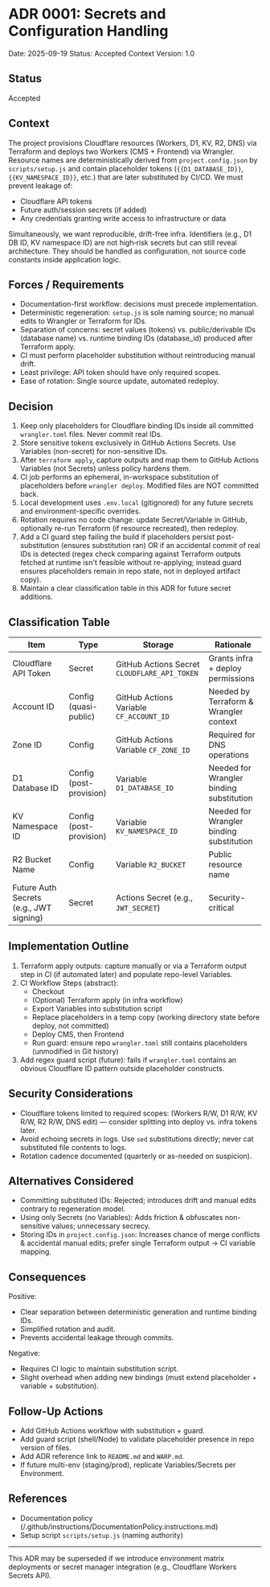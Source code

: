 # ADR 0001: Secrets and Configuration Handling

Date: 2025-09-19
Status: Accepted
Context Version: 1.0

## Status

Accepted

## Context

The project provisions Cloudflare resources (Workers, D1, KV, R2, DNS) via Terraform and deploys two Workers (CMS + Frontend) via Wrangler. Resource names are deterministically derived from `project.config.json` by `scripts/setup.js` and contain placeholder tokens (`{{D1_DATABASE_ID}}`, `{{KV_NAMESPACE_ID}}`, etc.) that are later substituted by CI/CD. We must prevent leakage of:

- Cloudflare API tokens
- Future auth/session secrets (if added)
- Any credentials granting write access to infrastructure or data

Simultaneously, we want reproducible, drift-free infra. Identifiers (e.g., D1 DB ID, KV namespace ID) are not high‑risk secrets but can still reveal architecture. They should be handled as configuration, not source code constants inside application logic.

## Forces / Requirements

- Documentation-first workflow: decisions must precede implementation.
- Deterministic regeneration: `setup.js` is sole naming source; no manual edits to Wrangler or Terraform for IDs.
- Separation of concerns: secret values (tokens) vs. public/derivable IDs (database name) vs. runtime binding IDs (database_id) produced after Terraform apply.
- CI must perform placeholder substitution without reintroducing manual drift.
- Least privilege: API token should have only required scopes.
- Ease of rotation: Single source update, automated redeploy.

## Decision

1. Keep only placeholders for Cloudflare binding IDs inside all committed `wrangler.toml` files. Never commit real IDs.
2. Store sensitive tokens exclusively in GitHub Actions Secrets. Use Variables (non-secret) for non-sensitive IDs.
3. After `terraform apply`, capture outputs and map them to GitHub Actions Variables (not Secrets) unless policy hardens them.
4. CI job performs an ephemeral, in-workspace substitution of placeholders before `wrangler deploy`. Modified files are NOT committed back.
5. Local development uses `.env.local` (gitignored) for any future secrets and environment-specific overrides.
6. Rotation requires no code change: update Secret/Variable in GitHub, optionally re-run Terraform (if resource recreated), then redeploy.
7. Add a CI guard step failing the build if placeholders persist post-substitution (ensures substitution ran) OR if an accidental commit of real IDs is detected (regex check comparing against Terraform outputs fetched at runtime isn't feasible without re-applying; instead guard ensures placeholders remain in repo state, not in deployed artifact copy).
8. Maintain a clear classification table in this ADR for future secret additions.

## Classification Table

| Item | Type | Storage | Rationale |
|------|------|---------|-----------|
| Cloudflare API Token | Secret | GitHub Actions Secret `CLOUDFLARE_API_TOKEN` | Grants infra + deploy permissions |
| Account ID | Config (quasi-public) | GitHub Actions Variable `CF_ACCOUNT_ID` | Needed by Terraform & Wrangler context |
| Zone ID | Config | GitHub Actions Variable `CF_ZONE_ID` | Required for DNS operations |
| D1 Database ID | Config (post-provision) | Variable `D1_DATABASE_ID` | Needed for Wrangler binding substitution |
| KV Namespace ID | Config (post-provision) | Variable `KV_NAMESPACE_ID` | Needed for Wrangler binding substitution |
| R2 Bucket Name | Config | Variable `R2_BUCKET` | Public resource name |
| Future Auth Secrets (e.g., JWT signing) | Secret | Actions Secret (e.g., `JWT_SECRET`) | Security-critical |

## Implementation Outline

1. Terraform apply outputs: capture manually or via a Terraform output step in CI (if automated later) and populate repo-level Variables.
2. CI Workflow Steps (abstract):
   - Checkout
   - (Optional) Terraform apply (in infra workflow)
   - Export Variables into substitution script
   - Replace placeholders in a temp copy (working directory state before deploy, not committed)
   - Deploy CMS, then Frontend
   - Run guard: ensure repo `wrangler.toml` still contains placeholders (unmodified in Git history)
3. Add regex guard script (future): fails if `wrangler.toml` contains an obvious Cloudflare ID pattern outside placeholder constructs.

## Security Considerations

- Cloudflare tokens limited to required scopes: (Workers R/W, D1 R/W, KV R/W, R2 R/W, DNS edit) — consider splitting into deploy vs. infra tokens later.
- Avoid echoing secrets in logs. Use `sed` substitutions directly; never cat substituted file contents to logs.
- Rotation cadence documented (quarterly or as-needed on suspicion).

## Alternatives Considered

- Committing substituted IDs: Rejected; introduces drift and manual edits contrary to regeneration model.
- Using only Secrets (no Variables): Adds friction & obfuscates non-sensitive values; unnecessary secrecy.
- Storing IDs in `project.config.json`: Increases chance of merge conflicts & accidental manual edits; prefer single Terraform output → CI variable mapping.

## Consequences

Positive:

- Clear separation between deterministic generation and runtime binding IDs.
- Simplified rotation and audit.
- Prevents accidental leakage through commits.

Negative:

- Requires CI logic to maintain substitution script.
- Slight overhead when adding new bindings (must extend placeholder + variable + substitution).

## Follow-Up Actions

- Add GitHub Actions workflow with substitution + guard.
- Add guard script (shell/Node) to validate placeholder presence in repo version of files.
- Add ADR reference link to `README.md` and `WARP.md`.
- If future multi-env (staging/prod), replicate Variables/Secrets per Environment.

## References

- Documentation policy (/.github/instructions/DocumentationPolicy.instructions.md)
- Setup script `scripts/setup.js` (naming authority)

---

This ADR may be superseded if we introduce environment matrix deployments or secret manager integration (e.g., Cloudflare Workers Secrets API).
